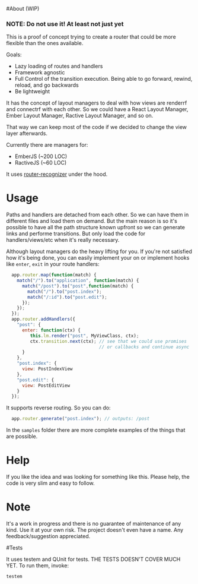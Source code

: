 #About (WIP)

### NOTE: Do not use it! At least not just yet

This is a proof of concept trying to create a router that could be more flexible than the ones available.

Goals:

  * Lazy loading of routes and handlers
  * Framework agnostic
  * Full Control of the transition execution. Being able to go forward, rewind, reload, and go backwards
  * Be lightweight

It has the concept of layout managers to deal with how views are renderrf and connectrf with each other. So we could have a React Layout Manager, Ember Layout Manager, Ractive Layout Manager, and so on.

That way we can keep most of the code if we decided to change the view layer afterwards.

Currently there are managers for:

  * EmberJS (~200 LOC)
  * RactiveJS (~60 LOC)

It uses [router-recognizer](https://github.com/tildeio/route-recognizer) under the hood.

# Usage

Paths and handlers are detached from each other. So we can have them in different files and load them on demand. But the main reason is so it's possible to have all the path structure known upfront so we can generate links and performe transitions. But only load the code for handlers/views/etc when it's really necessary.

Although layout managers do the heavy lifting for you. If you're not satisfied how it's being done, you can easily implement your on or implement hooks like ```enter```, ```exit``` in your route handlers:

```javascript
  app.router.map(function(match) {
    match("/").to("application", function(match) {
      match("/post").to("post",function(match) {
        match("/").to("post.index");
        match("/:id").to("post.edit");
      });
    });
  });
  app.router.addHandlers({
    "post": {
      enter: function(ctx) {
         this.lm.render("post", MyViewClass, ctx);
         ctx.transition.next(ctx); // see that we could use promises
                                   // or callbacks and continue async
      }
    },
    "post.index": {
      view: PostIndexView
    },
    "post.edit": {
      view: PostEditView
    }
  });
```

It supports reverse routing. So you can do:

```javascript
  app.router.generate("post.index"); // outputs: /post
```

In the ```samples``` folder there are more complete examples of the things that are possible.

# Help

If you like the idea and was looking for something like this. Please help, the code is very slim and easy to follow.

# Note

It's a work in progress and there is no guarantee of maintenance of any kind. Use it at your own risk. The project doesn't even have a name. Any feedback/suggestion appreciated.

#Tests

It uses testem and QUnit for tests. THE TESTS DOESN'T COVER MUCH YET. To run them, invoke:
```
testem
```
